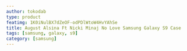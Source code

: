 ```yaml
---
author: tokodab
type: product
featimg: 1K0iNulBX7dZeOF-odPDlWtoW4HvYAhSe
title: August Alsina Ft Nicki Minaj No Love Samsung Galaxy S9 Case
tags: [samsung, galaxy, s9]
category: [samsung]
---
```

